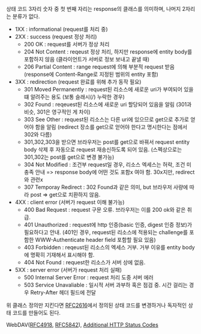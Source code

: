 상태 코드 3자리 숫자 중 첫 번째 자리는 response의 클래스를 의미하며, 나머지 2자리는 분류가 없다.

- 1XX : informational (request를 처리 중)
- 2XX : success (request 정상 처리)
  - 200 OK : request를 서버가 정상 처리
  - 204 Not Content : reqeust 정상 처리, 하지만 response에 entity body를 포함하지 않음 (클라이언트가 서버로 정보 보내고 끝낼 때)
  - 206 Partial Content : range request에 의해 부분적 request 받음 (response에 Content-Range로 지정된 범위의 entity 포함)
- 3XX : redirection (request 완료를 위해 추가 동작 필요)
  - 301 Moved Permanently : request된 리소스에 새로운 uri가 부여되어 있을 떄 알려주는 용도 (보통 슬래시(/) 누락한 경우)
  - 302 Found : reqeuest된 리소스에 새로운 uri 할당되어 있음을 알림 (301과 비슷, 301은 영구적인 게 차이)
  - 303 See Other : request된 리소스는 다른 uri에 있으므로 get으로 추가로 얻어야 함을 알림 (redirect 장소를 get으로 얻어야 한다고 명시한다는 점에서 302와 다름)
  - 301,302,303을 받으면 브라우저는 post를 get으로 바꿔서 request entity body 삭제 후 자동으로 request 재송신하도록 되어 있음. (스펙상으로는 301,302는 post를 get으로 변경 불가능)
  - 304 Not Modified : 조건부 request일 경우, 리소스 엑세스는 허락, 조건 미충족 안내 => response body에 어떤 것도 포함x 여야 함. 30x지만, redirect와 관련x
  - 307 Temporay Redirect : 302 Found과 같은 의미, but 브라우저 사량에 따라 post => get으로 치환하지 않음.
- 4XX : client error (서버가 request 이해 불가능)
  - 400 Bad Request : request 구문 오류. 브라우저는 이를 200 ok와 같은 취급.
  - 401 Unauthorized : request에 http 인증(basic 인증, digest 인증 정보)가 필요하다고 안내. (401인 경우, request된 리소스에 적용되는 challenge를 포함한 WWW-Authenticate header field 포함할 필요 있음)
  - 403 Forbidden : reqeust된 리소스의 엑세스 거부. 거부 이유를 entity body에 명확히 기재해서 표시해야 함.
  - 404 Not Found : request한 리소스가 서버 상에 없음.
- 5XX : server error (서버가 request 처리 실패)
  - 500 Internal Server Error : request 처리 도중 서버 에러
  - 503 Service Unavaliable : 일시적 서버 과부하 혹은 점검 중. 시간 걸리는 경우 Retry-After 헤더 필드에 전달

위 클래스 정의만 지킨다면 [RFC2616](https://datatracker.ietf.org/doc/html/rfc2616)에서 정의된 상태 코드를 변경하거나 독자적인 상태 코드를 만들어도 된다.

WebDAV([RFC4918](https://datatracker.ietf.org/doc/html/rfc4918), [RFC5842](https://www.rfc-editor.org/rfc/rfc5842.html)), [Additional HTTP Status Codes](https://datatracker.ietf.org/doc/html/rfc6585)
